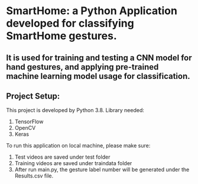 # SmartHome: a Python Application developed for classifying SmartHome gestures. 
## It is used for training and testing a CNN model for hand gestures, and applying pre-trained machine learning model usage for classification. 

## Project Setup:
This project is developed by Python 3.8. Library needed:
1. TensorFlow 
2. OpenCV
3. Keras


To run this application on local machine, please make sure:
1. Test videos are saved under test folder
2. Training videos are saved under traindata folder
3. After run main.py, the gesture label number will be generated under the Results.csv file.

